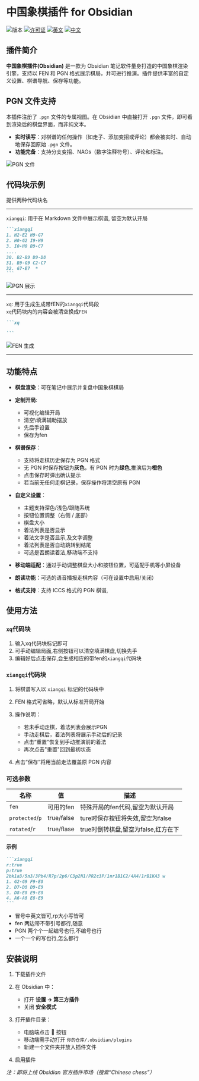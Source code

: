# 中国象棋插件 for Obsidian

![版本](https://img.shields.io/badge/版本-2.2.0-blue.svg)
[![许可证](https://img.shields.io/badge/许可证-MIT-green.svg)](./LICENSE)
[![英文](https://img.shields.io/badge/语言-英文-blue)](./README.en.MDMD)
[![中文](https://img.shields.io/badge/语言-简体中文-green)](./README.MD)

## 插件简介

**中国象棋插件(Obsidian)** 是一款为 Obsidian 笔记软件量身打造的中国象棋渲染引擎，支持以 FEN 和 PGN 格式展示棋局，并可进行推演。插件提供丰富的自定义设置、棋谱导航、保存等功能。

## PGN 文件支持

本插件注册了 `.pgn` 文件的专属视图。在 Obsidian 中直接打开 `.pgn` 文件，即可看到渲染后的棋盘界面，而非纯文本。

- **实时读写**：对棋谱的任何操作（如走子、添加变招或评论）都会被实时、自动地保存回原始 `.pgn` 文件。
- **功能完备**：支持分支变招、NAGs（数字注释符号）、评论和标注。

![PGN 文件](./IMAGE/PGN文件.png)

## 代码块示例
提供两种代码块名

---

`xiangqi`: 用于在 Markdown 文件中展示棋谱, 留空为默认开局

````markdown
```xiangqi
1. H2-E2 H9-G7
2. H0-G2 I9-H9
3. I0-H0 B9-C7
....
30. B2-B9 D9-D8
31. B9-G9 C2-C7
32. G7-E7  *
```
````

![PGN 展示](./IMAGE/PGN测试.png)

---

`xq`: 用于生成生成带fEN的`xiangqi`代码段  
`xq`代码块内的内容会被清空换成`FEN`

````markdown
```xq

```
````

![FEN 生成](./IMAGE/FEN生成.png)

---

## 功能特点

- **棋盘渲染**：可在笔记中展示并复盘中国象棋棋局
- **定制开局**:
    - 可视化编辑开局
    - 清空\填满辅助摆放
    - 先后手设置
    - 保存为fen
- **棋谱保存**：
    - 支持将走棋历史保存为 PGN 格式
    - 无 PGN 时保存按钮为**灰色**，有 PGN 时为**绿色**,推演后为**橙色**
    - 点击保存时弹出确认提示
    - 若当前无任何走棋记录，保存操作将清空原有 PGN
- **自定义设置**：

    - 主题支持深色/浅色/跟随系统
    - 按钮位置调整（右侧 / 底部）
    - 棋盘大小
    - 着法列表是否显示
    - 着法文字是否显示,及文字调整
    - 着法列表是否自动跳转到结尾
    - 可选是否朗读着法,移动端不支持

- **移动端适配**：通过手动调整棋盘大小和按钮位置，可适配手机等小屏设备
- **朗读功能**：可选的语音播报走棋内容（可在设置中启用/关闭）
- **格式支持**：支持 ICCS 格式的 PGN 棋谱,

## 使用方法

### `xq`代码块

1. 输入xq代码块标记即可
2. 可手动编辑局面,右侧按钮可以清空填满棋盘,切换先手
3. 编辑好后点击保存,会生成相应的带fen的`xiangqi`代码块

### `xiangqi`代码块

1. 将棋谱写入以 `xiangqi` 标记的代码块中
2. FEN 格式可省略，默认从标准开局开始
3. 操作说明：

    - 若未手动走棋，着法列表会展示PGN
    - 手动走棋后，着法列表将展示手动后的记录
    - 点击“重置”恢复到手动推演前的着法
    - 再次点击"重置"回到最初状态

4. 点击“保存”将用当前走法覆盖原 PGN 内容

### 可选参数

| 名称            | 值         | 描述                                |
| --------------- | ---------- | ----------------------------------- |
| `fen`           | 可用的fen  | 特殊开局的fen代码,留空为默认开局    |
| `protected`/`p` | true/false | ture时保存按钮将失效,留空为false    |
| `rotated`/`r`   | true/flase | true时倒转棋盘,留空为false,红方在下 |

#### 示例

````markdown
```xiangqi
r:true
p:true
2bk1a3/5n3/3Pb4/R7p/2p6/C3p2N1/PR2c3P/1nr1B1C2/4A4/1rB1KA3 w
1. G2-G9 F9-E8
2. D7-D8 D9-E9
3. D8-E8 E9-E8
4. A6-A8 E8-E9
```
````

- 冒号中英文皆可,rp大小写皆可
- fen 两边带不带引号都行,随意
- PGN 两个个一起编号也行,不编号也行
- 一个一个的写也行,怎么都行

## 安装说明

1. 下载插件文件
2. 在 Obsidian 中：

    - 打开 **设置 → 第三方插件**
    - 关闭 **安全模式**

3. 打开插件目录：

    - 电脑端点击 📂 按钮
    - 移动端需手动打开 `你的仓库/.obsidian/plugins`
    - 新建一个文件夹并放入插件文件

4. 启用插件

_注：即将上线 Obsidian 官方插件市场（搜索“Chinese chess”）_
